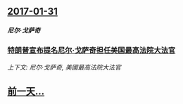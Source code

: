## [2017-01-31](/news/2017/01/31/index.md)

##### 尼尔·戈萨奇
### [特朗普宣布提名尼尔·戈萨奇担任美国最高法院大法官 ](/news/2017/01/31/特朗普宣布提名尼尔-戈萨奇担任美国最高法院大法官.md)
_上下文: 尼尔·戈萨奇, 美國最高法院大法官_

## [前一天...](/news/2017/01/30/index.md)

